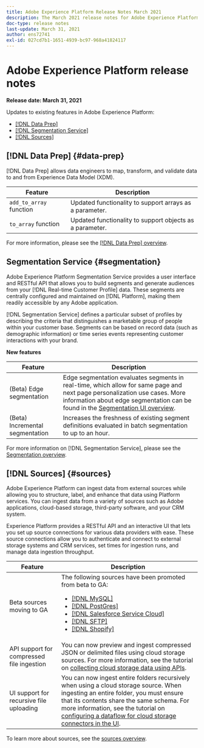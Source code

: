 ```yaml
---
title: Adobe Experience Platform Release Notes March 2021
description: The March 2021 release notes for Adobe Experience Platform.
doc-type: release notes
last-update: March 31, 2021
author: ens72741
exl-id: 027cd7b1-1651-4939-bc97-968a41824117
---
```

# Adobe Experience Platform release notes 

**Release date: March 31, 2021**

Updates to existing features in Adobe Experience Platform:

- [[!DNL Data Prep]](#data-prep)
- [[!DNL Segmentation Service]](#segmentation)
- [[!DNL Sources]](#sources)

## [!DNL Data Prep] {#data-prep}

[!DNL Data Prep] allows data engineers to map, transform, and validate data to and from Experience Data Model (XDM).

| Feature | Description |
| ------- | ----------- |
| `add_to_array` function | Updated functionality to support arrays as a parameter. |
| `to_array` function | Updated functionality to support objects as a parameter. |

For more information, please see the [[!DNL Data Prep] overview](../../data-prep/home.md).

## Segmentation Service {#segmentation}

Adobe Experience Platform Segmentation Service provides a user interface and RESTful API that allows you to build segments and generate audiences from your [!DNL Real-time Customer Profile] data. These segments are centrally configured and maintained on [!DNL Platform], making them readily accessible by any Adobe application.

[!DNL Segmentation Service] defines a particular subset of profiles by describing the criteria that distinguishes a marketable group of people within your customer base. Segments can be based on record data (such as demographic information) or time series events representing customer interactions with your brand.

**New features**

| Feature | Description |
| ------- | ----------- |
| (Beta) Edge segmentation | Edge segmentation evaluates segments in real-time, which allow for same page and next page personalization use cases. More information about edge segmentation can be found in the [Segmentation UI overview](../../segmentation/ui/overview.md).  |
| (Beta) Incremental segmentation | Increases the freshness of existing segment definitions evaluated in batch segmentation to up to an hour. |

For more information on [!DNL Segmentation Service], please see the [Segmentation overview](../../segmentation/home.md).

## [!DNL Sources] {#sources}

Adobe Experience Platform can ingest data from external sources while allowing you to structure, label, and enhance that data using Platform services. You can ingest data from a variety of sources such as Adobe applications, cloud-based storage, third-party software, and your CRM system.

Experience Platform provides a RESTful API and an interactive UI that lets you set up source connections for various data providers with ease. These source connections allow you to authenticate and connect to external storage systems and CRM services, set times for ingestion runs, and manage data ingestion throughput.

| Feature | Description |
| ------- | ----------- |
| Beta sources moving to GA | The following sources have been promoted from beta to GA: <ul><li>[[!DNL MySQL]](../../sources/connectors/databases/mysql.md)</li><li>[[!DNL PostGres]](../../sources/connectors/databases/postgres.md)</li><li>[[!DNL Salesforce Service Cloud]](../../sources/connectors/customer-success/salesforce-service-cloud.md)</li><li>[[!DNL SFTP]](../../sources/connectors/cloud-storage/sftp.md)</li><li>[[!DNL Shopify]](../../sources/connectors/ecommerce/shopify.md)</li></ul> |
| API support for compressed file ingestion | You can now preview and ingest compressed JSON or delimited files using cloud storage sources. For more information, see the tutorial on [collecting cloud storage data using APIs](../../sources/tutorials/api/collect/cloud-storage.md). |
| UI support for recursive file uploading | You can now ingest entire folders recursively when using a cloud storage source. When ingesting an entire folder, you must ensure that its contents share the same schema. For more information, see the tutorial on [configuring a dataflow for cloud storage connectors in the UI](../../sources/tutorials/ui/dataflow/batch/cloud-storage.md). |

To learn more about sources, see the [sources overview](../../sources/home.md).
